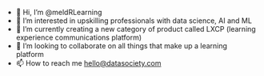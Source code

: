 - 👋 Hi, I’m @meldRLearning
- 👀 I’m interested in upskilling professionals with data science, AI and ML
- 🌱 I’m currently creating a new category of product called LXCP (learning experience communications platform)
- 💞️ I’m looking to collaborate on all things that make up a learning platform
- 📫 How to reach me hello@datasociety.com

<!---
meldRLearning/meldRLearning is a ✨ special ✨ repository because its `README.md` (this file) appears on your GitHub profile.
You can click the Preview link to take a look at your changes.
--->
